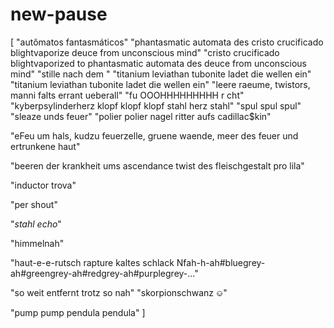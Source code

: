 # new-pause

[
 "autômatos fantasmáticos"
 "phantasmatic automata des cristo crucificado blightvaporize deuce from unconscious mind"
 "cristo crucificado blightvaporized to phantasmatic automata des deuce from unconscious mind"
 "stille nach dem "
 "titanium leviathan tubonite ladet die wellen ein"
 "titanium leviathan tubonite ladet die wellen ein"
 "leere raeume, twistors, manni falts errant ueberall"
 "fu OOOHHHHHHHHH  r cht"
 "kyberpsylinderherz klopf klopf klopf stahl herz stahl"
 "spul spul spul"
 "sleaze unds feuer"
 "polier polier nagel ritter aufs cadillac$kin"

 "eFeu um hals, kudzu feuerzelle, gruene waende, meer des feuer und ertrunkene haut"

 "beeren der krankheit ums ascendance twist des fleischgestalt pro lila"

 "inductor trova"

 "per shout"

 "*stahl echo*"

 "himmelnah"
 
 "haut-e-e-rutsch rapture kaltes schlack Nfah-h-ah#bluegrey-ah#greengrey-ah#redgrey-ah#purplegrey-..."

 "so weit entfernt  trotz so nah"
 "skorpionschwanz ⎉"

 "pump pump pendula pendula"
 ]
